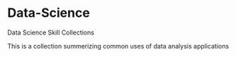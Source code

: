 # Data-Science
Data Science Skill Collections

This is a collection summerizing common uses of data analysis applications
